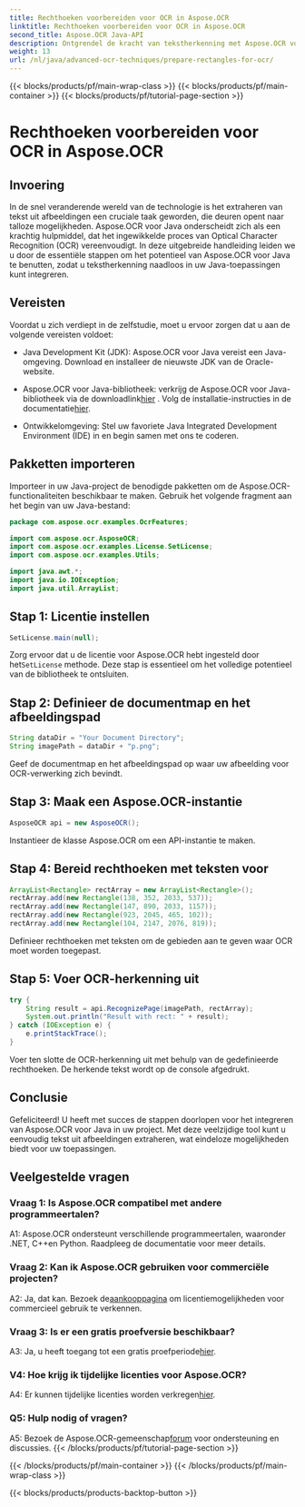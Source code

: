 ```yaml
---
title: Rechthoeken voorbereiden voor OCR in Aspose.OCR
linktitle: Rechthoeken voorbereiden voor OCR in Aspose.OCR
second_title: Aspose.OCR Java-API
description: Ontgrendel de kracht van tekstherkenning met Aspose.OCR voor Java. Volg onze stapsgewijze handleiding voor een naadloze integratie. Verbeter uw Java-applicaties met efficiënte OCR-mogelijkheden.
weight: 13
url: /nl/java/advanced-ocr-techniques/prepare-rectangles-for-ocr/
---
```


{{< blocks/products/pf/main-wrap-class >}}
{{< blocks/products/pf/main-container >}}
{{< blocks/products/pf/tutorial-page-section >}}

# Rechthoeken voorbereiden voor OCR in Aspose.OCR

## Invoering

In de snel veranderende wereld van de technologie is het extraheren van tekst uit afbeeldingen een cruciale taak geworden, die deuren opent naar talloze mogelijkheden. Aspose.OCR voor Java onderscheidt zich als een krachtig hulpmiddel, dat het ingewikkelde proces van Optical Character Recognition (OCR) vereenvoudigt. In deze uitgebreide handleiding leiden we u door de essentiële stappen om het potentieel van Aspose.OCR voor Java te benutten, zodat u tekstherkenning naadloos in uw Java-toepassingen kunt integreren.

## Vereisten

Voordat u zich verdiept in de zelfstudie, moet u ervoor zorgen dat u aan de volgende vereisten voldoet:

- Java Development Kit (JDK): Aspose.OCR voor Java vereist een Java-omgeving. Download en installeer de nieuwste JDK van de Oracle-website.

-  Aspose.OCR voor Java-bibliotheek: verkrijg de Aspose.OCR voor Java-bibliotheek via de downloadlink[hier](https://releases.aspose.com/ocr/java/) . Volg de installatie-instructies in de documentatie[hier](https://reference.aspose.com/ocr/java/).

- Ontwikkelomgeving: Stel uw favoriete Java Integrated Development Environment (IDE) in en begin samen met ons te coderen.

## Pakketten importeren

Importeer in uw Java-project de benodigde pakketten om de Aspose.OCR-functionaliteiten beschikbaar te maken. Gebruik het volgende fragment aan het begin van uw Java-bestand:

```java
package com.aspose.ocr.examples.OcrFeatures;

import com.aspose.ocr.AsposeOCR;
import com.aspose.ocr.examples.License.SetLicense;
import com.aspose.ocr.examples.Utils;

import java.awt.*;
import java.io.IOException;
import java.util.ArrayList;
```

## Stap 1: Licentie instellen

```java
SetLicense.main(null);
```

 Zorg ervoor dat u de licentie voor Aspose.OCR hebt ingesteld door het`SetLicense` methode. Deze stap is essentieel om het volledige potentieel van de bibliotheek te ontsluiten.

## Stap 2: Definieer de documentmap en het afbeeldingspad

```java
String dataDir = "Your Document Directory";
String imagePath = dataDir + "p.png";
```

Geef de documentmap en het afbeeldingspad op waar uw afbeelding voor OCR-verwerking zich bevindt.

## Stap 3: Maak een Aspose.OCR-instantie

```java
AsposeOCR api = new AsposeOCR();
```

Instantieer de klasse Aspose.OCR om een API-instantie te maken.

## Stap 4: Bereid rechthoeken met teksten voor

```java
ArrayList<Rectangle> rectArray = new ArrayList<Rectangle>();
rectArray.add(new Rectangle(138, 352, 2033, 537));
rectArray.add(new Rectangle(147, 890, 2033, 1157));
rectArray.add(new Rectangle(923, 2045, 465, 102));
rectArray.add(new Rectangle(104, 2147, 2076, 819));
```

Definieer rechthoeken met teksten om de gebieden aan te geven waar OCR moet worden toegepast.

## Stap 5: Voer OCR-herkenning uit

```java
try {
    String result = api.RecognizePage(imagePath, rectArray);
    System.out.println("Result with rect: " + result);
} catch (IOException e) {
    e.printStackTrace();
}
```

Voer ten slotte de OCR-herkenning uit met behulp van de gedefinieerde rechthoeken. De herkende tekst wordt op de console afgedrukt.

## Conclusie

Gefeliciteerd! U heeft met succes de stappen doorlopen voor het integreren van Aspose.OCR voor Java in uw project. Met deze veelzijdige tool kunt u eenvoudig tekst uit afbeeldingen extraheren, wat eindeloze mogelijkheden biedt voor uw toepassingen.

## Veelgestelde vragen

### Vraag 1: Is Aspose.OCR compatibel met andere programmeertalen?

A1: Aspose.OCR ondersteunt verschillende programmeertalen, waaronder .NET, C++en Python. Raadpleeg de documentatie voor meer details.

### Vraag 2: Kan ik Aspose.OCR gebruiken voor commerciële projecten?

A2: Ja, dat kan. Bezoek de[aankooppagina](https://purchase.aspose.com/buy) om licentiemogelijkheden voor commercieel gebruik te verkennen.

### Vraag 3: Is er een gratis proefversie beschikbaar?

 A3: Ja, u heeft toegang tot een gratis proefperiode[hier](https://releases.aspose.com/).

### V4: Hoe krijg ik tijdelijke licenties voor Aspose.OCR?

 A4: Er kunnen tijdelijke licenties worden verkregen[hier](https://purchase.aspose.com/temporary-license/).

### Q5: Hulp nodig of vragen?

 A5: Bezoek de Aspose.OCR-gemeenschap[forum](https://forum.aspose.com/c/ocr/16) voor ondersteuning en discussies.
{{< /blocks/products/pf/tutorial-page-section >}}

{{< /blocks/products/pf/main-container >}}
{{< /blocks/products/pf/main-wrap-class >}}

{{< blocks/products/products-backtop-button >}}
